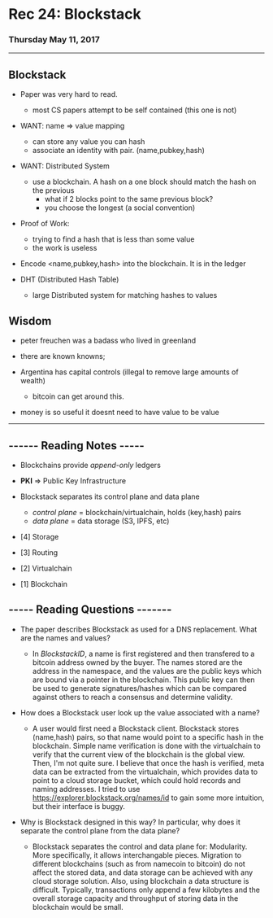 # Rec 24: Blockstack
### Thursday May 11, 2017

--------------------------------------------------------------------------------
## Blockstack
- Paper was very hard to read.
    - most CS papers attempt to be self contained (this one is not)

- WANT:  name => value mapping
    - can store any value you can hash
    - associate an identity with pair. (name,pubkey,hash)

- WANT: Distributed System
    - use a blockchain. A hash on a one block should match the hash on the previous
        - what if 2 blocks point to the same previous block?
        - you choose the longest (a social convention)

- Proof of Work:
    - trying to find a hash that is less than some value
    - the work is useless

- Encode <name,pubkey,hash> into the blockchain. It is in the ledger

- DHT (Distributed Hash Table)
    - large Distributed system for matching hashes to values


## Wisdom
- peter freuchen was a badass who lived in greenland
- there are known knowns;

- Argentina has capital controls (illegal to remove large amounts of wealth)
    - bitcoin can get around this.
- money is so useful it doesnt need to have value to be value

--------------------------------------------------------------------------------
## ------ Reading Notes -----
- Blockchains provide _append-only_ ledgers
- __PKI__ => Public Key Infrastructure
- Blockstack separates its  control plane and data plane
    - _control plane_ = blockchain/virtualchain, holds (key,hash) pairs
    - _data plane_    = data storage (S3, IPFS, etc)


- [4] Storage
- [3] Routing
- [2] Virtualchain
- [1] Blockchain

## ----- Reading Questions -------

- The paper describes Blockstack as used for a DNS replacement. What are the names and values?
    - In _BlockstackID_, a name is first registered and then transfered to a bitcoin address owned by the buyer. The names stored are the address in the namespace, and the values are the public keys which are bound via a pointer in the blockchain. This public key can then be used to generate signatures/hashes which can be compared against others to reach a consensus and determine validity.

- How does a Blockstack user look up the value associated with a name?
    - A user would first need a Blockstack client. Blockstack stores (name,hash) pairs, so that name would point to a specific hash in the blockchain. Simple name verification is done with the virtualchain to verify that the current view of the blockchain is the global view. Then, I'm not quite sure. I believe that once the hash is verified, meta data can be extracted from the virtualchain, which provides data to point to a cloud storage bucket, which could hold records and naming addresses. I tried to use https://explorer.blockstack.org/names/id to gain some more intuition, but their interface is buggy.

- Why is Blockstack designed in this way? In particular, why does it separate the control plane from the data plane?
    - Blockstack separates the control and data plane for: Modularity. More specifically, it allows interchangable pieces. Migration to different blockchains (such as from namecoin to bitcoin) do not affect the stored data, and data storage can be achieved with any cloud storage solution. Also, using blockchain a data structure is difficult. Typically, transactions only append a few kilobytes and the overall storage capacity and throughput of storing data in the blockchain would be small.

